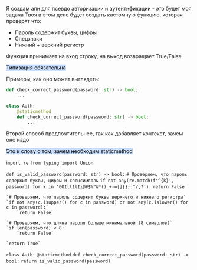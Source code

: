 
Я создам апи для псевдо авторизации и аутентификации - это будет моя задача 
Твоя в этом деле будет создать кастомную функцию, которая проверят что: 
- Пароль содержит буквы, цифры
- Спецзнаки
- Нижний + верхний регистр

Функция принимает на вход строку, на выход возвращает True/False 

<mark style="background: #ADCCFFA6;">Типизация обязательна</mark>


Примеры, как оно может выглядеть: 

```python
def check_correct_password(password: str) -> bool:
	...
```

```python
class Auth:
	@staticmethod
	def check_correct_password(password: str) -> bool:
		...
```

Второй способ предпочтительнее, так как добавляет контекст, зачем оно надо

<mark style="background: #ADCCFFA6;">Это к слову о том, зачем необходим staticmethod</mark>

i`mport re`
`from typing import Union`

`def is_valid_password(password: str) -> bool:`
    `# Проверяем, что пароль содержит буквы, цифры и спецсимволы`
    `if not any(re.match(f'^{k}', password) for k in '0OIll1lIi@#$%^&*()_+-=[]{};:"/,?'):`
        `return False`

    `# Проверяем, что пароль содержит буквы верхнего и нижнего регистра`
    `if not any(c.isupper() for c in password) or not any(c.islower() for c in password):`
        `return False`

    `# Проверяем, что длина пароля больше минимальной (8 символов)`
    `if len(password) < 8:`
        `return False`

    `return True`

`class Auth:`
    `@staticmethod`
    `def check_correct_password(password: str) -> bool:`
        `return is_valid_password(password)`